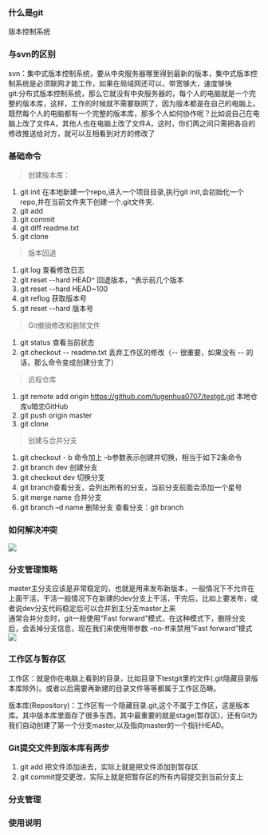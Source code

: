 ### 什么是git
版本控制系统
### 与svn的区别
svn：集中式版本控制系统，要从中央服务器哪里得到最新的版本，集中式版本控制系统是必须联网才能工作，如果在局域网还可以，带宽够大，速度够快  
git:分布式版本控制系统，那么它就没有中央服务器的，每个人的电脑就是一个完整的版本库，这样，工作的时候就不需要联网了，因为版本都是在自己的电脑上。既然每个人的电脑都有一个完整的版本库，那多个人如何协作呢？比如说自己在电脑上改了文件A，其他人也在电脑上改了文件A，这时，你们两之间只需把各自的修改推送给对方，就可以互相看到对方的修改了

### 基础命令
>创建版本库： 
1. git init  在本地新建一个repo,进入一个项目目录,执行git init,会初始化一个repo,并在当前文件夹下创建一个.git文件夹. 
2. git add 
3. git commit  
4. git diff readme.txt 
2. git clone  
 
> 版本回退
1. git log 查看修改日志
2. git reset  --hard HEAD^ 回退版本，^表示前几个版本
3. git reset  --hard HEAD~100
4. git reflog 获取版本号
5. git reset  --hard   版本号

>Git撤销修改和删除文件
1. git status  查看当前状态
2. git checkout  --  readme.txt  丢弃工作区的修改（-- 很重要，如果没有 -- 的话，那么命令变成创建分支了）  

> 远程仓库
1. git remote add origin https://github.com/tugenhua0707/testgit.git  本地仓库u暗恋GitHub
2. git push origin master
3. git clone

> 创建与合并分支
1. git checkout - b 命令加上 –b参数表示创建并切换，相当于如下2条命令
2. git branch dev  创建分支
3. git checkout dev  切换分支
4. git branch查看分支，会列出所有的分支，当前分支前面会添加一个星号
5. git merge name  合并分支
6. git branch –d name 删除分支
查看分支：git branch

### 如何解决冲突
![](http://p6m5e5j2t.bkt.clouddn.com/18-4-5/24399765.jpg)

### 分支管理策略
master主分支应该是非常稳定的，也就是用来发布新版本，一般情况下不允许在上面干活，干活一般情况下在新建的dev分支上干活，干完后，比如上要发布，或者说dev分支代码稳定后可以合并到主分支master上来  
通常合并分支时，git一般使用”Fast forward”模式，在这种模式下，删除分支后，会丢掉分支信息，现在我们来使用带参数 –no-ff来禁用”Fast forward”模式
![](http://p6m5e5j2t.bkt.clouddn.com/18-4-5/78718507.jpg)
### 工作区与暂存区
工作区：就是你在电脑上看到的目录，比如目录下testgit里的文件(.git隐藏目录版本库除外)。或者以后需要再新建的目录文件等等都属于工作区范畴。

版本库(Repository)：工作区有一个隐藏目录.git,这个不属于工作区，这是版本库。其中版本库里面存了很多东西，其中最重要的就是stage(暂存区)，还有Git为我们自动创建了第一个分支master,以及指向master的一个指针HEAD。

### Git提交文件到版本库有两步
1. git add 把文件添加进去，实际上就是把文件添加到暂存区  
2. git commit提交更改，实际上就是把暂存区的所有内容提交到当前分支上

### 分支管理


### 使用说明

